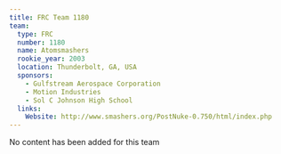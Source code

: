 ```yaml
---
title: FRC Team 1180
team:
  type: FRC
  number: 1180
  name: Atomsmashers
  rookie_year: 2003
  location: Thunderbolt, GA, USA
  sponsors:
    - Gulfstream Aerospace Corporation
    - Motion Industries
    - Sol C Johnson High School
  links:
    Website: http://www.smashers.org/PostNuke-0.750/html/index.php
---
```

No content has been added for this team